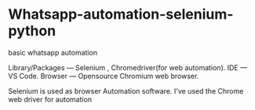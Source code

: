 # Whatsapp-automation-selenium-python
basic whatsapp automation

Library/Packages — Selenium , Chromedriver(for web automation).
IDE — VS Code.
Browser — Opensource Chromium web browser.

Selenium is used as browser Automation software.
I've used the Chrome web driver for automation
